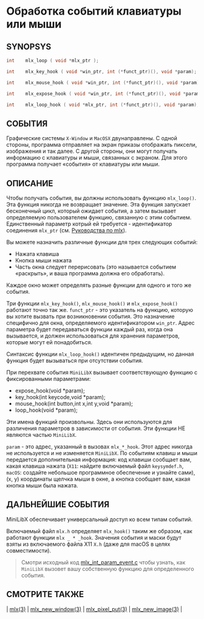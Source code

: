 # Обработка событий клавиатуры или мыши

## SYNOPSYS

```C
int    mlx_loop ( void *mlx_ptr );

int    mlx_key_hook ( void *win_ptr, int (*funct_ptr)(), void *param);

int    mlx_mouse_hook ( void *win_ptr, int (*funct_ptr)(), void *param);

int    mlx_expose_hook ( void *win_ptr, int (*funct_ptr)(), void *param);

int    mlx_loop_hook ( void *mlx_ptr, int (*funct_ptr)(), void *param);
```

## СОБЫТИЯ

Графические системы `X-Window` и `MacOSX` двунаправлены. С одной стороны, программа отправляет на экран приказы отображать пиксели, изображения и так далее. С другой стороны, они могут получать информацию с клавиатуры и мыши, связанных с экраном. Для этого программа получает «события» от клавиатуры или мыши.

## ОПИСАНИЕ
 
Чтобы получать события, вы должны использовать функцию `mlx_loop()`. Эта функция никогда не возвращает значение. Эта функция запускает бесконечный цикл, который ожидает события, а затем вызывает определяемую пользователем функцию, связанную с этим событием. Единственный параметр котрый ей требуется - идентификатор соединения `mlx_ptr` (см. [Руководства по mlx](man_mlx.md)).


Вы можете назначить различные функции для трех следующих событий:

* Нажата клавиша
* Кнопка мыши нажата
* Часть окна следует перерисовать (это называется событием «раскрыть», и ваша программа должна его обработать).


Каждое окно может определять разные функции для одного и того же события.

Три функции `mlx_key_hook()`, `mlx_mouse_hook()` и `mlx_expose_hook()` работают точно так же. `funct_ptr` - это указатель на функцию, которую вы хотите вызвать при возникновении события. Это назначение специфично для окна, определяемого идентификатором `win_ptr`. Адрес параметра будет передаваться функции каждый раз, когда она вызывается, и должен использоваться для хранения параметров, которые могут ей понадобиться.

Синтаксис функции `mlx_loop_hook()` идентичен предыдущим, но данная функция будет вызываться при отсутствии события.


При перехвате события `MiniLibX` вызывает соответствующую функцию с фиксированными параметрами:

* expose_hook(void *param);
* key_hook(int keycode,void *param);
* mouse_hook(int button,int x,int y,void *param);
* loop_hook(void *param);


Эти имена функций произвольны. Здесь они используются для различения параметров в зависимости от события. Эти функции НЕ являются частью `MiniLibX`.

`param` - это адрес, указанный в вызовах `mlx_*_hook`. Этот адрес никогда не используется и не изменяется `MiniLibX`. По событиям клавиш и мыши передается дополнительная информация: код клавиши сообщает вам, какая клавиша нажата (`X11`: найдите включаемый файл `keysymdef.h`, `macOS`: создайте небольшое программное обеспечение и узнайте сами), (x, y) координаты щелчка мыши в окне, а кнопка сообщает вам, какая кнопка мыши была нажата.



## ДАЛЬНЕЙШИЕ СОБЫТИЯ

MiniLibX обеспечивает универсальный доступ ко всем типам событий.

Включаемый файл `mlx.h` определяет `mlx_hook()` таким же образом, как работают функции `mlx _ * _hook`. Значения события и маски будут взяты из включаемого файла X11 `X.h` (даже для macOS в целях совместимости).      

> Смотри исходный код [mlx_int_param_event.c](./minilibx-linux/mlx_int_param_event.c) чтобы узнать, как `MiniLibX` вызовет вашу собственную функцию для определенного события.
       
## СМОТРИТЕ ТАКЖЕ

| [mlx(3)](man_mlx.md) | [mlx_new_window(3)](man_mlx_new_window.md) |
[mlx_pixel_put(3)](man_mlx_pixel_put.md) | [mlx_new_image(3)](man_mlx_new_image.md) |

